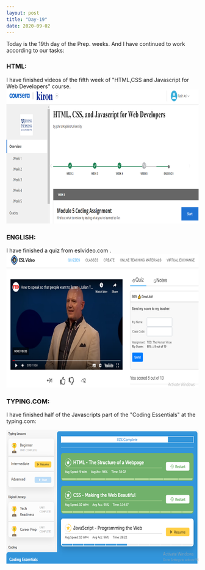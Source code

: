 ```yaml
---
layout: post
title: "Day-19"
date: 2020-09-02
---
```

Today is the 19th day of the Prep. weeks. And I have continued to work according to our tasks:

<h3> HTML: </h3>
I have finished videos of the fifth week of "HTML,CSS and Javascript for Web Developers" course. 
<img src="/Images/CourseraHtml15.png" alt="day19HTML" height="350">

<h3> ENGLISH: </h3>
I have finished a quiz  from eslvideo.com .

<img src="/Images/EslVideo20.png" alt="day19English" height="350">

<h3> TYPING.COM: </h3>

I have finished half of the Javascripts part of the "Coding Essentials" at the typing.com:

<img src="/Images/Typing18.png" alt="day19Typing" height="350">
